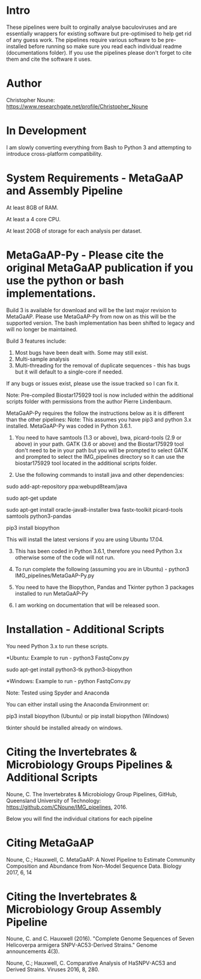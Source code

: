 # Intro
These pipelines were built to orginally analyse baculoviruses and are essentially wrappers for existing software but pre-optimised to help get rid of any guess work. The pipelines require various software to be pre-installed before running so make sure you read each individual readme (documentations folder). If you use the pipelines please don't forget to cite them and cite the software it uses.

# Author
Christopher Noune: https://www.researchgate.net/profile/Christopher_Noune

# In Development

I am slowly converting everything from Bash to Python 3 and attempting to introduce cross-platform compatibility.

# System Requirements - MetaGaAP and Assembly Pipeline

At least 8GB of RAM. 

At least a 4 core CPU. 

At least 20GB of storage for each analysis per dataset.

# MetaGaAP-Py - Please cite the original MetaGaAP publication if you use the python or bash implementations.

Build 3 is available for download and will be the last major revision to MetaGaAP. Please use MetaGaAP-Py from now on as this will be the supported version. The bash implementation has been shifted to legacy and will no longer be maintained.

Build 3 features include:

1. Most bugs have been dealt with. Some may still exist. 
2. Multi-sample analysis
3. Multi-threading for the removal of duplicate sequences - this has bugs but it will default to a single-core if needed.

If any bugs or issues exist, please use the issue tracked so I can fix it.

Note: Pre-compiled Biostar175929 tool is now included within the additional scripts folder with permissions from the author Pierre Lindenbaum.

MetaGaAP-Py requires the follow the instructions below as it is different than the other pipelines: Note: This assumes you have pip3 and python 3.x installed. MetaGaAP-Py was coded in Python 3.6.1.

1. You need to have samtools (1.3 or above), bwa, picard-tools (2.9 or above) in your path. GATK (3.6 or above) and the Biostar175929 tool don't need to be in your path but you will be prompted to select GATK and prompted to select the IMG_pipelines directory so it can use the biostar175929 tool located in the additional scripts folder.

2. Use the following commands to install java and other dependencies:

sudo add-apt-repository ppa:webupd8team/java

sudo apt-get update

sudo apt-get install oracle-java8-installer bwa fastx-toolkit picard-tools samtools python3-pandas

pip3 install biopython

This will install the latest versions if you are using Ubuntu 17.04.

3. This has been coded in Python 3.6.1, therefore you need Python 3.x otherwise some of the code will not run.

4. To run complete the following (assuming you are in Ubuntu) - python3 IMG_pipelines/MetaGaAP-Py.py

5. You need to have the Biopython, Pandas and Tkinter python 3 packages installed to run MetaGaAP-Py

6. I am working on documentation that will be released soon.


# Installation - Additional Scripts 

You need Python 3.x to run these scripts.

*Ubuntu: Example to run - python3 FastqConv.py

sudo apt-get install python3-tk python3-biopython

*Windows: Example to run - python FastqConv.py

Note: Tested using Spyder and Anaconda

You can either install using the Anaconda Environment or:

pip3 install biopython (Ubuntu) or pip install biopython (Windows)

tkinter should be installed already on windows.

# Citing the Invertebrates & Microbiology Groups Pipelines & Additional Scripts

Noune, C. The Invertebrates & Microbiology Group Pipelines, GitHub, Queensland University of Technology: https://github.com/CNoune/IMG_pipelines, 2016.

Below you will find the individual citations for each pipeline

# Citing MetaGaAP

Noune, C.; Hauxwell, C. MetaGaAP: A Novel Pipeline to Estimate Community Composition and Abundance from Non-Model Sequence Data. Biology 2017, 6, 14

# Citing the Invertebrates & Microbiology Group Assembly Pipeline

Noune, C. and C. Hauxwell (2016). "Complete Genome Sequences of Seven Helicoverpa armigera SNPV-AC53-Derived Strains." Genome announcements 4(3).

Noune, C.; Hauxwell, C. Comparative Analysis of HaSNPV-AC53 and Derived Strains. Viruses 2016, 8, 280.
